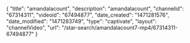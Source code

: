 {
    "title": "amandalacount",
    "description": "amandalacount",
    "channelid": "67314311",
    "videoid": "67494877",
    "date_created": "1471281576",
    "date_modified": "1471283749",
    "type": "captivate",
    "layout": "channelVideo",
    "url": "\/star-search\/amandalacount7-mp4\/67314311-67494877"
}